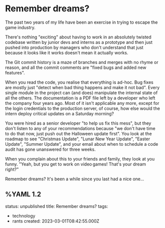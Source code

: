 # Remember dreams?

The past two years of my life have been an exercise in trying to escape the game industry.

There's nothing "exciting" about having to work in an absolutely twisted codebase written by junior devs and interns as a prototype and then just pushed into production by managers who don't understand that just because it looks like it works doesn't mean it actually works.

The Git commit history is a maze of branches and merges with no rhyme or reason, and all the commit comments are "fixed bugs and added new features".

When you read the code, you realise that everything is ad-hoc. Bug fixes are mostly just "detect when bad thing happens and make it not bad". Every single module in the project can (and does) manipulate the internal state of all the others. The documentation is a PDF file left by a developer who left the company four years ago. Most of it isn't applicable any more, except for the login credentials to the production server, of course, how else would the intern deploy critical updates on a Saturday morning?

You were hired as a senior developer "to help us fix this mess", but they don't listen to any of your recommendations because "we don't have time to do that now, just push out the Halloween update first". You look at the roadmap to see "Christmas Update", "Lunar New Year Update", "Easter Update", "Summer Update", and your email about when to schedule a code audit has gone unanswered for three weeks.

When you complain about this to your friends and family, they look at you funny. "Yeah, but you get to work on video&#x202F;games! That's your dream right?"

Remember dreams? It's been a while since you last had a nice one...

%YAML 1.2
---
status: unpublished
title: Remember dreams?
tags:
  - technology
  - rants
created: 2023-03-01T08:42:55.000Z
